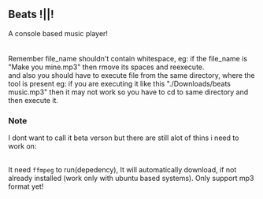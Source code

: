 ## Beats !||!

A console based music player!
<br>
<br><br> 
Remember file_name shouldn't contain whitespace, eg: if the file_name is "Make you mine.mp3" then rmove its spaces and reexecute. <br> and also you should have to execute file from the same directory, where the tool is present eg: if you are executing it like this "./Downloads/beats music.mp3" then it may not work so you have to cd to same directory and then execute it.

### Note
I dont want to call it beta verson but there are still alot of thins i need to work on: <br><br>

It need `ffmpeg` to run(depedency), It will automatically download, if not already installed (work only with ubuntu based systems).
Only support mp3 format yet!

